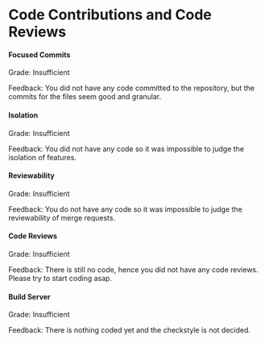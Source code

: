 # Code Contributions and Code Reviews

#### Focused Commits

Grade: Insufficient

Feedback: You did not have any code committed to the repository, but the commits for the files seem good and granular.


#### Isolation

Grade: Insufficient

Feedback: You did not have any code so it was impossible to judge the isolation of features.


#### Reviewability

Grade: Insufficient

Feedback: You do not have any code so it was impossible to judge the reviewability of merge requests.


#### Code Reviews

Grade: Insufficient

Feedback: There is still no code, hence you did not have any code reviews. Please try to start coding asap.


#### Build Server

Grade: Insufficient

Feedback: There is nothing coded yet and the checkstyle is not decided.

